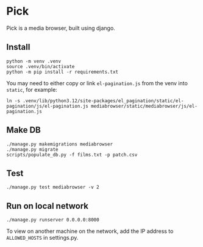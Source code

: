 # Pick

Pick is a media browser, built using django.

## Install

```
python -m venv .venv
source .venv/bin/activate 
python -m pip install -r requirements.txt
```

You may need to either copy or link `el-pagination.js` from the venv into `static`, for example:
```
ln -s .venv/lib/python3.12/site-packages/el_pagination/static/el-pagination/js/el-pagination.js mediabrowser/static/mediabrowser/js/el-pagination.js
```

## Make DB

```
./manage.py makemigrations mediabrowser
./manage.py migrate
scripts/populate_db.py -f films.txt -p patch.csv
```

## Test

```
./manage.py test mediabrowser -v 2
```

## Run on local network

```
./manage.py runserver 0.0.0.0:8000
```

To view on another machine on the network, add the IP address to `ALLOWED_HOSTS` in settings.py.